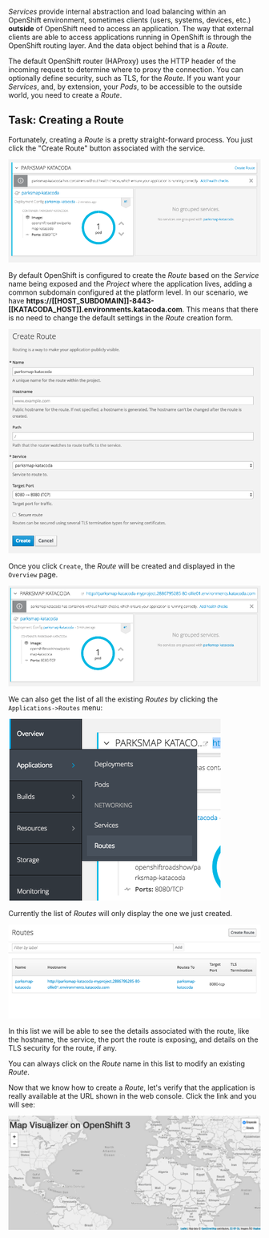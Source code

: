 _Services_ provide internal abstraction and load balancing within an
OpenShift environment, sometimes clients (users, systems, devices, etc.)
**outside** of OpenShift need to access an application. The way that external
clients are able to access applications running in OpenShift is through the
OpenShift routing layer. And the data object behind that is a _Route_.

The default OpenShift router (HAProxy) uses the HTTP header of the incoming
request to determine where to proxy the connection. You can optionally define
security, such as TLS, for the _Route_. If you want your _Services_, and, by
extension, your _Pods_,  to be accessible to the outside world, you need to
create a _Route_.

## Task: Creating a Route

Fortunately, creating a _Route_ is a pretty straight-forward process.  You just click
the "Create Route" button associated with the service.

![No route](../../assets/intro-openshift/getting-started/5no-route.png)

By default OpenShift is configured to create the _Route_ based on the _Service_ name being exposed and the _Project_ where the application lives, adding a common subdomain configured at the platform level. In our scenario, we have **https://[[HOST_SUBDOMAIN]]-8443-[[KATACODA_HOST]].environments.katacoda.com**. This means that there is no need to change the default settings in the _Route_ creation form.

![Route form](../../assets/intro-openshift/getting-started/5create-route.png)

Once you click `Create`, the _Route_ will be created and displayed in the `Overview` page.

![Route created](../../assets/intro-openshift/getting-started/5route-created.png)

We can also get the list of all the existing _Routes_ by clicking the `Applications->Routes` menu:

![Routes menu](../../assets/intro-openshift/getting-started/5routes-menu.png)

Currently the list of _Routes_ will only display the one we just created.

![Routes list](../../assets/intro-openshift/getting-started/5routes-list.png)

In this list we will be able to see the details associated with the route, like the hostname, the service, the port the route is exposing, and details on the TLS security for the route, if any.

You can always click on the _Route_ name in this list to modify an existing _Route_.

Now that we know how to create a _Route_, let's verify that the  application is really available at the URL shown in the
web console. Click the link and you will see:

![Application](../../assets/intro-openshift/getting-started/5parksmap-empty.png)
